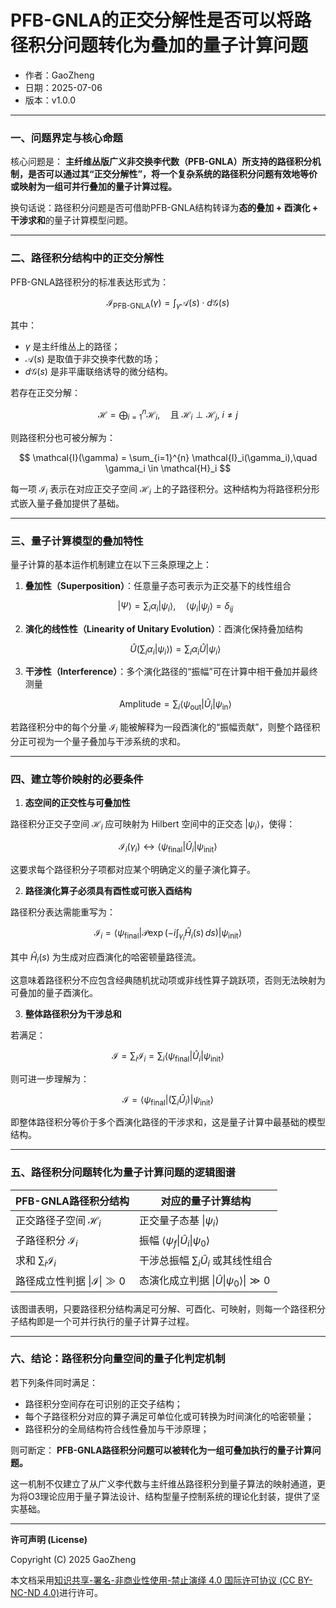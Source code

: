 # **PFB-GNLA的正交分解性是否可以将路径积分问题转化为叠加的量子计算问题**

- 作者：GaoZheng
- 日期：2025-07-06
- 版本：v1.0.0

---

### 一、问题界定与核心命题

核心问题是：
**主纤维丛版广义非交换李代数（PFB-GNLA）所支持的路径积分机制，是否可以通过其“正交分解性”，将一个复杂系统的路径积分问题有效地等价或映射为一组可并行叠加的量子计算过程。**

换句话说：路径积分问题是否可借助PFB-GNLA结构转译为**态的叠加 + 酉演化 + 干涉求和**的量子计算模型问题。

---

### 二、路径积分结构中的正交分解性

PFB-GNLA路径积分的标准表达形式为：

$$
\mathcal{I}_{\text{PFB-GNLA}}(\gamma) = \int_{\gamma} \mathcal{A}(s) \cdot d\mathcal{G}(s)
$$

其中：

* $\gamma$ 是主纤维丛上的路径；
* $\mathcal{A}(s)$ 是取值于非交换李代数的场；
* $d\mathcal{G}(s)$ 是非平庸联络诱导的微分结构。

若存在正交分解：

$$
\mathcal{H} = \bigoplus_{i=1}^{n} \mathcal{H}_i,\quad \text{且 } \mathcal{H}_i \perp \mathcal{H}_j,\ i \neq j
$$

则路径积分也可被分解为：

$$
\mathcal{I}(\gamma) = \sum_{i=1}^{n} \mathcal{I}_i(\gamma_i),\quad \gamma_i \in \mathcal{H}_i
$$

每一项 $\mathcal{I}_i$ 表示在对应正交子空间 $\mathcal{H}_i$ 上的子路径积分。这种结构为将路径积分形式嵌入量子叠加提供了基础。

---

### 三、量子计算模型的叠加特性

量子计算的基本运作机制建立在以下三条原理之上：

1. **叠加性（Superposition）**：任意量子态可表示为正交基下的线性组合

   $$
   |\Psi\rangle = \sum_i \alpha_i |\psi_i\rangle,\quad \langle \psi_i | \psi_j \rangle = \delta_{ij}
   $$

2. **演化的线性性（Linearity of Unitary Evolution）**：酉演化保持叠加结构

   $$
   \hat{U}\left(\sum_i \alpha_i |\psi_i\rangle\right) = \sum_i \alpha_i \hat{U}|\psi_i\rangle
   $$

3. **干涉性（Interference）**：多个演化路径的“振幅”可在计算中相干叠加并最终测量

   $$
   \text{Amplitude} = \sum_i \langle \psi_{\text{out}} | \hat{U}_i | \psi_{\text{in}} \rangle
   $$

若路径积分中的每个分量 $\mathcal{I}_i$ 能被解释为一段酉演化的“振幅贡献”，则整个路径积分正可视为一个量子叠加与干涉系统的求和。

---

### 四、建立等价映射的必要条件

1. **态空间的正交性与可叠加性**

路径积分正交子空间 $\mathcal{H}_i$ 应可映射为 Hilbert 空间中的正交态 $|\psi_i\rangle$，使得：

$$
\mathcal{I}_i(\gamma_i) \leftrightarrow \langle \psi_{\text{final}} | \hat{U}_i | \psi_{\text{init}} \rangle
$$

这要求每个路径积分子项都对应某个明确定义的量子演化算子。

2. **路径演化算子必须具有酉性或可嵌入酉结构**

路径积分表达需能重写为：

$$
\mathcal{I}_i = \langle \psi_{\text{final}} | \mathcal{P} \exp\left(-i\int_{\gamma_i} \hat{H}_i(s)\, ds \right) | \psi_{\text{init}} \rangle
$$

其中 $\hat{H}_i(s)$ 为生成对应酉演化的哈密顿量路径流。

这意味着路径积分不应包含经典随机扰动项或非线性算子跳跃项，否则无法映射为可叠加的量子酉演化。

3. **整体路径积分为干涉总和**

若满足：

$$
\mathcal{I} = \sum_i \mathcal{I}_i = \sum_i \langle \psi_{\text{final}} | \hat{U}_i | \psi_{\text{init}} \rangle
$$

则可进一步理解为：

$$
\mathcal{I} = \langle \psi_{\text{final}} | \left( \sum_i \hat{U}_i \right) | \psi_{\text{init}} \rangle
$$

即整体路径积分等价于多个酉演化路径的干涉求和，这是量子计算中最基础的模型结构。

---

### 五、路径积分问题转化为量子计算问题的逻辑图谱

| PFB-GNLA路径积分结构                  | 对应的量子计算结构 |
| ------------------------------- | ------------------------------- |
| 正交路径子空间 $\mathcal{H}_i$         | 正交量子态基 $\| \psi_i \rangle$ |
| 子路径积分 $\mathcal{I}_i$           | 振幅 $\langle \psi_f \| \hat{U}_i \| \psi_0 \rangle$ |
| 求和 $\sum_i \mathcal{I}_i$       | 干涉总振幅 $\sum_i \hat{U}_i$ 或其线性组合 |
| 路径成立性判据 $\|\mathcal{I}\| \gg 0$ | 态演化成立判据 $\| \hat{U} \| \psi_0 \rangle \| \gg 0$ |                  |

该图谱表明，只要路径积分结构满足可分解、可酉化、可映射，则每一个路径积分子结构即是一个可并行执行的量子计算子过程。

---

### 六、结论：路径积分向量空间的量子化判定机制

若下列条件同时满足：

* 路径积分空间存在可识别的正交子结构；
* 每个子路径积分对应的算子满足可单位化或可转换为时间演化的哈密顿量；
* 路径积分的全局结构符合线性叠加与干涉原理；

则可断定：
**PFB-GNLA路径积分问题可以被转化为一组可叠加执行的量子计算问题。**

这一机制不仅建立了从广义李代数与主纤维丛路径积分到量子算法的映射通道，更为将O3理论应用于量子算法设计、结构型量子控制系统的理论化封装，提供了坚实基础。

---

**许可声明 (License)**

Copyright (C) 2025 GaoZheng 

本文档采用[知识共享-署名-非商业性使用-禁止演绎 4.0 国际许可协议 (CC BY-NC-ND 4.0)](https://creativecommons.org/licenses/by-nc-nd/4.0/deed.zh-Hans)进行许可。
